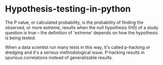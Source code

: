 # Hypothesis-testing-in-python
The P value, or calculated probability, is the probability of finding the observed, or more extreme, results when the null hypothesis (H0) of a study question is true – 
the definition of 'extreme' depends on how the hypothesis is being tested.

When a data scientist run many tests in this way, it's called p-hacking or dredging and it's a serious methodological issue. P-hacking results in spurious correlations instead of generalizable results.
